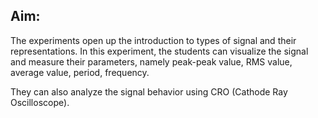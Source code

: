 ## Aim:
The experiments open up the introduction to types of signal and their representations.
In this experiment, the students can visualize the signal and measure their parameters, namely peak-peak value, RMS value, average value, period, frequency.

They can also analyze the signal behavior using CRO (Cathode Ray Oscilloscope).
